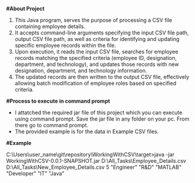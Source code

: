 **#About Project**
1. This Java program, serves the purpose of processing a CSV file containing employee details. 
2. It accepts command-line arguments specifying the input CSV file path, output CSV file path, as well as criteria for identifying and updating specific employee records within the file. 
3. Upon execution, it reads the input CSV file, searches for employee records matching the specified criteria (employee ID, designation, department, and technology), and updates those records with new designation, department, and technology information.
4. The updated records are then written to the output CSV file, effectively allowing batch modification of employee roles based on specified criteria.

**#Process to execute in command prompt**
* I attatched the required jar file of this project which you can execute using command prompt. Save the jar file in any folder on your pc. From there go to command prompt.
* The provided example is for the data in Example CSV files.

**#Example** 

C:\Users\user_name\git\repository\WorkingWithCSV\target>java -jar WorkingWithCSV-0.0.1-SNAPSHOT.jar D:\\All_Tasks\\Employee_Details.csv D:\\All_Tasks\\New_Employee_Details.csv 5 "Engineer" "R&D" "MATLAB" "Developer" "IT" "Java"
